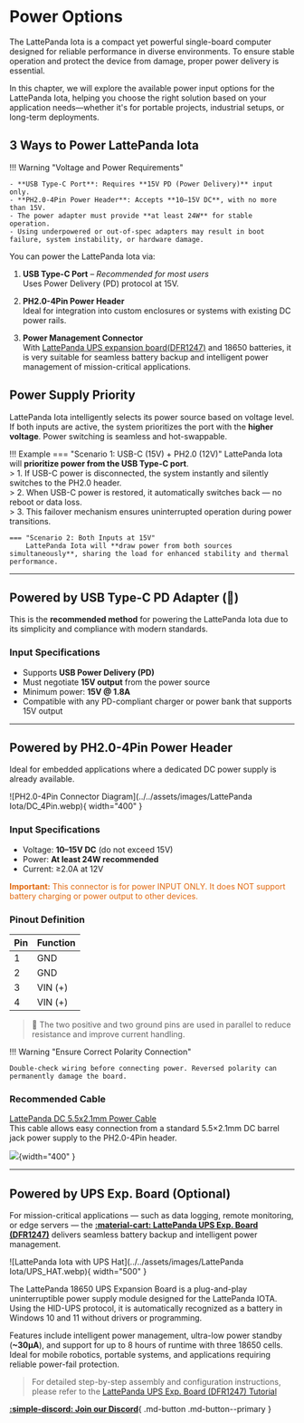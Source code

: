 # Power Options

The LattePanda Iota is a compact yet powerful single-board computer designed for reliable performance in diverse environments. To ensure stable operation and protect the device from damage, proper power delivery is essential.

In this chapter, we will explore the available power input options for the LattePanda Iota, helping you choose the right solution based on your application needs—whether it's for portable projects, industrial setups, or long-term deployments.

## 3 Ways to Power LattePanda Iota

!!! Warning "Voltage and Power Requirements"

    - **USB Type-C Port**: Requires **15V PD (Power Delivery)** input only.
    - **PH2.0-4Pin Power Header**: Accepts **10–15V DC**, with no more than 15V.
    - The power adapter must provide **at least 24W** for stable operation.
    - Using underpowered or out-of-spec adapters may result in boot failure, system instability, or hardware damage.

You can power the LattePanda Iota via:

1. **USB Type-C Port** – *Recommended for most users*  
   Uses Power Delivery (PD) protocol at 15V.

2. **PH2.0-4Pin Power Header**  
   Ideal for integration into custom enclosures or systems with existing DC power rails.

3. **Power Management Connector**  
   With [LattePanda UPS expansion board(DFR1247)](https://www.dfrobot.com/product-2983.html) and 18650 batteries, it is very suitable for seamless battery backup and intelligent power management of mission-critical applications.



## Power Supply Priority

LattePanda Iota intelligently selects its power source based on voltage level. If both inputs are active, the system prioritizes the port with the **higher voltage**. Power switching is seamless and hot-swappable.

!!! Example
    === "Scenario 1: USB-C (15V) + PH2.0 (12V)"
        LattePanda Iota will **prioritize power from the USB Type-C port**.<br>
        > 1. If USB-C power is disconnected, the system instantly and silently switches to the PH2.0 header.<br>
        > 2. When USB-C power is restored, it automatically switches back — no reboot or data loss.<br>
        > 3. This failover mechanism ensures uninterrupted operation during power transitions.

    === "Scenario 2: Both Inputs at 15V"
        LattePanda Iota will **draw power from both sources simultaneously**, sharing the load for enhanced stability and thermal performance.


---

## Powered by USB Type-C PD Adapter (🔌)

This is the **recommended method** for powering the LattePanda Iota due to its simplicity and compliance with modern standards.

### Input Specifications

- Supports  **USB Power Delivery (PD)**
- Must negotiate **15V output** from the power source
- Minimum power: **15V @ 1.8A**
- Compatible with any PD-compliant charger or power bank that supports 15V output


---

## Powered by PH2.0-4Pin Power Header

Ideal for embedded applications where a dedicated DC power supply is already available.

![PH2.0-4Pin Connector Diagram](../../assets/images/LattePanda Iota/DC_4Pin.webp){ width="400" }


### Input Specifications

- Voltage: **10–15V DC** (do not exceed 15V)
- Power: **At least 24W recommended**
- Current: ≥2.0A at 12V

<span style="color: rgba(225, 103, 13);">**Important:** This connector is for power INPUT ONLY. It does NOT support battery charging or power output to other devices.</span>

### Pinout Definition

| Pin | Function |
|-----|----------|
| 1   | GND      |
| 2   | GND      |
| 3   | VIN (+)  |
| 4   | VIN (+)  |

> 🔋 The two positive and two ground pins are used in parallel to reduce resistance and improve current handling.

!!! Warning "Ensure Correct Polarity Connection"

    Double-check wiring before connecting power. Reversed polarity can permanently damage the board.



### Recommended Cable

[LattePanda DC 5.5x2.1mm Power Cable](https://www.dfrobot.com/product-2624.html)  
This cable allows easy connection from a standard 5.5×2.1mm DC barrel jack power supply to the PH2.0-4Pin header.

![](https://dfimg.dfrobot.com/enshop/FIT0903/FIT0903_Main_01.jpg){width="400" }


---

## Powered by UPS Exp. Board (Optional)

For mission-critical applications — such as data logging, remote monitoring, or edge servers — the **[:material-cart: LattePanda UPS Exp. Board (DFR1247)](https://www.dfrobot.com/product-2983.html)** delivers seamless battery backup and intelligent power management.

![LattePanda Iota with UPS Hat](../../assets/images/LattePanda Iota/UPS_HAT.webp){ width="500" }

The LattePanda 18650 UPS Expansion Board is a plug-and-play uninterruptible power supply module designed for the LattePanda IOTA. Using the HID-UPS protocol, it is automatically recognized as a battery in Windows 10 and 11 without drivers or programming.  

Features include intelligent power management, ultra-low power standby (**~30μA**), and support for up to 8 hours of runtime with three 18650 cells. Ideal for mobile robotics, portable systems, and applications requiring reliable power-fail protection.


> For detailed step-by-step assembly and configuration instructions, please refer to the [LattePanda UPS Exp. Board (DFR1247) Tutorial](https://wiki.dfrobot.com/SKU_DFR1247_UPS_Expansion_Board)



[**:simple-discord: Join our Discord**](https://discord.gg/k6YPYQgmHt){ .md-button .md-button--primary }